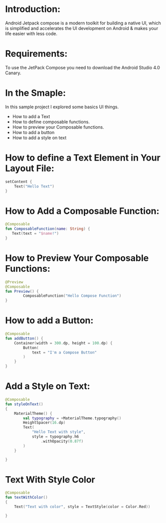 # Introduction:
Android Jetpack compose is a modern toolkit for building a native UI, which is simplified and accelerates the UI development on Android & makes your life easier with less code.

# Requirements:
To use the JetPack Compose you need to download the Android Studio 4.0 Canary.

# In the Smaple:
In this sample project I explored some basics UI things.
* How to add a Text
* How to define composable functions. 
* How to preview your Composable functions.
* How to add a button
* How to add a style on text

# How to define a Text Element in Your Layout File:
```Kotlin
setContent {
    Text("Hello Text")
}
```

# How to Add a Composable Function:
 ```Kotlin
 @Composable
fun ComposableFunction(name: String) {
    Text(text = "$name!")
}
```

# How to Preview Your Composable Functions:
```Kotlin
@Preview
@Composable
fun Preview() {
        ComposableFunction("Hello Compose Function")
}
```

# How to add a Button:
```Kotlin
@Composable
fun addButton() {
    Container(width = 300.dp, height = 100.dp) {
        Button(
            text = "I'm a Compose Button"
        )
    }
}
```

# Add a Style on Text:
```Kotlin
@Composable
fun styleOnText()
{
    MaterialTheme() {
        val typography = +MaterialTheme.typography()
        HeightSpacer(16.dp)
        Text(
            "Hello Text with style",
            style = typography.h6
                .withOpacity(0.87f)
        )
    }

}
```
# Text With Style Color
```Kotlin
@Composable
fun textWithColor()
{
    Text("Text with color", style = TextStyle(color = Color.Red))

}
```

